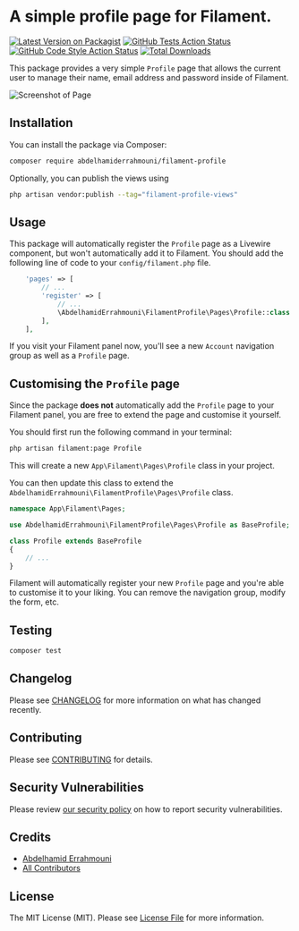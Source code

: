 # A simple profile page for Filament.

[![Latest Version on Packagist](https://img.shields.io/packagist/v/abdelhamiderrahmouni/filament-profile.svg?style=flat-square)](https://packagist.org/packages/abdelhamiderrahmouni/filament-profile)
[![GitHub Tests Action Status](https://img.shields.io/github/workflow/status/abdelhamiderrahmouni/filament-profile/run-tests?label=tests)](https://github.com/abdelhamiderrahmouni/filament-profile/actions?query=workflow%3Arun-tests+branch%3Amain)
[![GitHub Code Style Action Status](https://img.shields.io/github/workflow/status/abdelhamiderrahmouni/filament-profile/Check%20&%20fix%20styling?label=code%20style)](https://github.com/abdelhamiderrahmouni/filament-profile/actions?query=workflow%3A"Check+%26+fix+styling"+branch%3Amain)
[![Total Downloads](https://img.shields.io/packagist/dt/abdelhamiderrahmouni/filament-profile.svg?style=flat-square)](https://packagist.org/packages/abdelhamiderrahmouni/filament-profile)

This package provides a very simple `Profile` page that allows the current user to manage their name, email address and password inside of Filament.

![Screenshot of Page](./art/screenshot.png)

## Installation

You can install the package via Composer:

```bash
composer require abdelhamiderrahmouni/filament-profile
```

Optionally, you can publish the views using

```bash
php artisan vendor:publish --tag="filament-profile-views"
```

## Usage

This package will automatically register the `Profile` page as a Livewire component, but won't automatically add it to Filament. You should add the following line of code to your `config/filament.php` file.

```php
    'pages' => [
        // ...
        'register' => [
            // ...
            \AbdelhamidErrahmouni\FilamentProfile\Pages\Profile::class
        ],
    ],
```

If you visit your Filament panel now, you'll see a new `Account` navigation group as well as a `Profile` page.

## Customising the `Profile` page

Since the package **does not** automatically add the `Profile` page to your Filament panel, you are free to extend the page and customise it yourself.

You should first run the following command in your terminal:

```bash
php artisan filament:page Profile
```

This will create a new `App\Filament\Pages\Profile` class in your project.

You can then update this class to extend the `AbdelhamidErrahmouni\FilamentProfile\Pages\Profile` class.

```php
namespace App\Filament\Pages;

use AbdelhamidErrahmouni\FilamentProfile\Pages\Profile as BaseProfile;

class Profile extends BaseProfile
{
    // ...
}
```

Filament will automatically register your new `Profile` page and you're able to customise it to your liking. You can remove the navigation group, modify the form, etc.
## Testing

```bash
composer test
```

## Changelog

Please see [CHANGELOG](CHANGELOG.md) for more information on what has changed recently.

## Contributing

Please see [CONTRIBUTING](.github/CONTRIBUTING.md) for details.

## Security Vulnerabilities

Please review [our security policy](../../security/policy) on how to report security vulnerabilities.

## Credits

- [Abdelhamid Errahmouni](https://github.com/abdelhamiderrahmouni)
- [All Contributors](../../contributors)

## License

The MIT License (MIT). Please see [License File](LICENSE.md) for more information.
